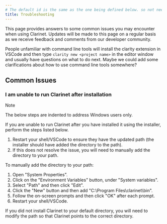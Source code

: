 ```yaml
---
# The default id is the same as the one being defined below. so not needed
title: Troubleshooting
---
```


This page provides answers to some common issues you may encounter when using Clarinet. Updates will be made to this page on a regular basis as we receive feedback and comments from our developer community.

People unfamiliar with command line tools will install the clarity extension in VSCode and then type `clarity new <project name>` in the editor window and usually have questions on what to do next. Maybe we could add some clarifications about how to use command line tools somewhere? 

## Common Issues

### I am unable to run Clarinet after installation

>[!Note]
>
> The below steps are indented to address Windows users only.

If you are unable to run Clarinet after you have installed it using the installer, perform the steps listed below.

1. Restart your shell/VSCode to ensure they have the updated path (the installer should have added the directory to the path).
2. If this does not resolve the issue, you will need to manually add the directory to your path.

To manually add the directory to your path:

1. Open "System Properties".
2. Click on the "Environment Variables" button, under "System variables".
3. Select "Path" and then click "Edit". 
4. Click the "New" button and then add "C:\Program Files\clarinet\bin".
5. Follow the on-screen prompts and then click "OK" after each prompt.
6. Restart your shell/VSCode.

If you did not install Clarinet to your default directory, you will need to modify the path so that Clarinet points to the correct directory. 
